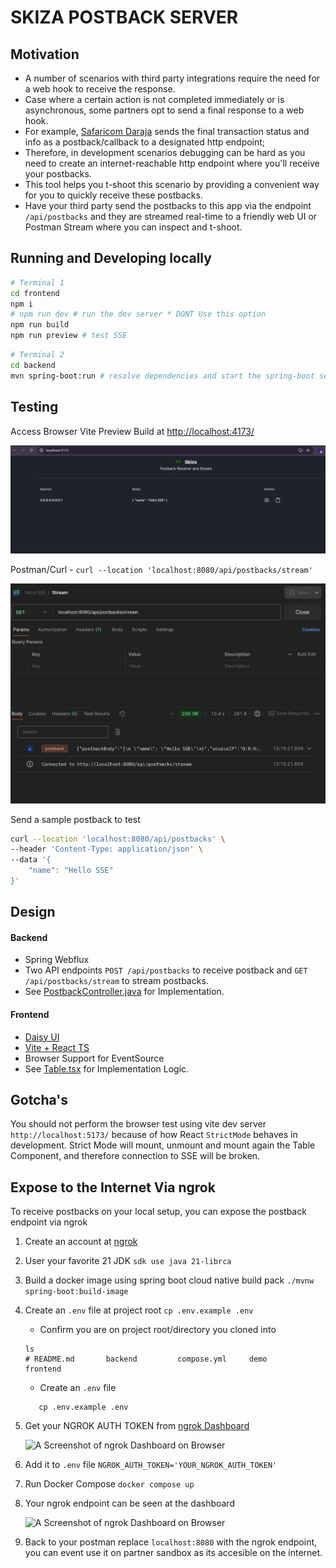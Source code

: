# SKIZA POSTBACK SERVER

## Motivation

- A number of scenarios with third party integrations require the need for a web hook to receive the response.
- Case where a certain action is not completed immediately or is asynchronous, some partners opt to send a final response to a web hook.
- For example, [Safaricom Daraja](https://developer.safaricom.co.ke/) sends the final transaction status and info as a postback/callback to a designated http endpoint; 
- Therefore, in development scenarios debugging can be hard as you need to create an internet-reachable http endpoint where you'll receive your postbacks.
- This tool helps you t-shoot this scenario by providing a convenient way for you to quickly receive these postbacks.
- Have your third party send the postbacks to this app via the endpoint `/api/postbacks` and they are streamed real-time to a friendly web UI or Postman Stream where you can inspect and t-shoot.

## Running and Developing locally

```sh
# Terminal 1
cd frontend
npm i
# npm run dev # run the dev server * DONT Use this option
npm run build
npm run preview # test SSE
```

```sh
# Terminal 2
cd backend
mvn spring-boot:run # resolve dependencies and start the spring-boot server
```

## Testing

Access Browser Vite Preview Build at [http://localhost:4173/]( http://localhost:4173/)

![A Screenshot of the Running Frontend on Browser](https://github.com/ItsCosmas/skiza-sse/blob/main/demo/web.png) <br />

Postman/Curl - `curl --location 'localhost:8080/api/postbacks/stream'`

![A Screenshot of testing on Postman](https://github.com/ItsCosmas/skiza-sse/blob/main/demo/postman.png) <br />

Send a sample postback to test

```sh
curl --location 'localhost:8080/api/postbacks' \
--header 'Content-Type: application/json' \
--data '{
    "name": "Hello SSE"
}'
```


## Design

#### Backend

- Spring Webflux
- Two API endpoints `POST /api/postbacks` to receive postback and `GET /api/postbacks/stream` to stream postbacks.
- See [PostbackController.java](https://github.com/ItsCosmas/skiza-sse/blob/main/backend/src/main/java/dev/cozy/skizasse/PostbackController.java) for Implementation.

#### Frontend

- [Daisy UI](https://daisyui.com/)
- [Vite + React TS](https://vite.dev/guide/)
- Browser Support for EventSource
- See [Table.tsx](https://github.com/ItsCosmas/skiza-sse/blob/main/frontend/src/components/table/Table.tsx) for Implementation Logic.

## Gotcha's
You should not perform the browser test using vite dev server `http://localhost:5173/` because of how React `StrictMode` behaves in development. 
Strict Mode will mount, unmount and mount again the Table Component, and therefore connection to SSE will be broken.

## Expose to the Internet Via ngrok

To receive postbacks on your local setup, you can expose the postback endpoint via ngrok
1. Create an account at [ngrok](https://dashboard.ngrok.com/)

2. User your favorite 21 JDK
`sdk use java 21-librca`

3. Build a docker image using spring boot cloud native build pack
`./mvnw spring-boot:build-image`

4. Create an `.env` file at project root `cp .env.example .env`
   - Confirm you are on project root/directory you cloned into
    ```shell
    ls
    # README.md       backend         compose.yml     demo            frontend
    ```
   - Create an `.env` file
   ```shell
      cp .env.example .env
    ```

5. Get your NGROK AUTH TOKEN from [ngrok Dashboard](https://dashboard.ngrok.com/get-started/your-authtoken)

   ![A Screenshot of ngrok Dashboard on Browser](https://github.com/ItsCosmas/skiza-sse/blob/main/demo/ngrok-token.png) <br />

6. Add it to `.env` file `NGROK_AUTH_TOKEN='YOUR_NGROK_AUTH_TOKEN'`

7. Run Docker Compose `docker compose up`

8. Your ngrok endpoint can be seen at the dashboard

   ![A Screenshot of ngrok Dashboard on Browser](https://github.com/ItsCosmas/skiza-sse/blob/main/demo/ngrok-token.png) <br />

9. Back to your postman replace `localhost:8080` with the ngrok endpoint, you can event use it on partner sandbox as its accesible on the internet.